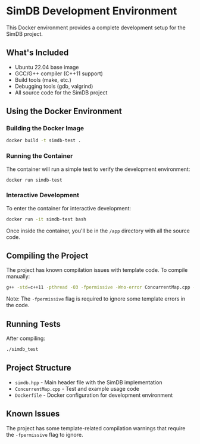 # SimDB Development Environment

This Docker environment provides a complete development setup for the SimDB project.

## What's Included

- Ubuntu 22.04 base image
- GCC/G++ compiler (C++11 support)
- Build tools (make, etc.)
- Debugging tools (gdb, valgrind)
- All source code for the SimDB project

## Using the Docker Environment

### Building the Docker Image

```bash
docker build -t simdb-test .
```

### Running the Container

The container will run a simple test to verify the development environment:

```bash
docker run simdb-test
```

### Interactive Development

To enter the container for interactive development:

```bash
docker run -it simdb-test bash
```

Once inside the container, you'll be in the `/app` directory with all the source code.

## Compiling the Project

The project has known compilation issues with template code. To compile manually:

```bash
g++ -std=c++11 -pthread -O3 -fpermissive -Wno-error ConcurrentMap.cpp -o simdb_test
```

Note: The `-fpermissive` flag is required to ignore some template errors in the code.

## Running Tests

After compiling:

```bash
./simdb_test
```

## Project Structure

- `simdb.hpp` - Main header file with the SimDB implementation
- `ConcurrentMap.cpp` - Test and example usage code
- `Dockerfile` - Docker configuration for development environment

## Known Issues

The project has some template-related compilation warnings that require the `-fpermissive` flag to ignore.